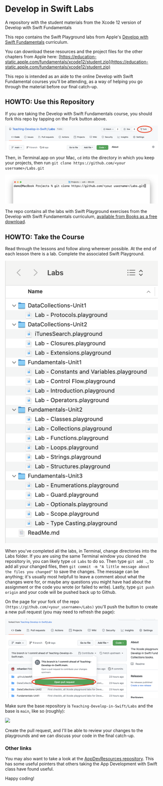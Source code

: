 # Develop in Swift Labs
A repository with the student materials from the Xcode 12 version of Develop with Swift Fundamentals

This repo contains the Swift Playground labs from Apple's [Develop with Swift Fundamentals](https://apple.co/developinswiftfundamentals) curriculum.

You can download these resources and the project files for the other chapters from Apple here: [https://education-static.apple.com/fundamentals/xcode12/student.zip](https://education-static.apple.com/fundamentals/xcode12/student.zip)

This repo is intended as an aide to the online Develop with Swift Fundamental courses you'll be attending, as a way of helping you go through the material before our final catch-up.

## HOWTO: Use this Repository

If you are taking the Develop with Swift Fundamentals course, you should fork this repo by tapping on the Fork button above.

![](images/fork.png)


Then, in Terminal.app on your Mac, `cd` into the directory in which you keep your projects, then run `git clone https://github.com/<your username>/Labs.git`

![](images/git-clone.png)


The repo contains all the labs with Swift Playground exercises from the Develop  with Swift Fundamentals curriculum, [available from Books as a free download](https://apple.co/developinswiftfundamentals).

## HOWTO:  Take the Course

Read through the lessons and follow along wherever possible. At the end of each lesson there is a lab. Complete the associated Swift Playground.

![](images/the-labs.png)


When you've completed all the labs, in Terminal, change directories into the Labs folder. If you are using the same Terminal window you cloned the repository in, you can likely type `cd Labs` to do so.
Then type `git add .`, to add all your changed files, then `git commit -m "A little message about the files you changed"` to save the changes. The message can be anything; it's usually most helpfull to leave a comment about what the changes were for, or maybe any questions you might have had about the assignment or the code you wrote (or failed to write).
Lastly, type `git push origin` and your code will be pushed back up to Github.

On the page for your fork of the repo `(https://github.com/<your_username>/Labs)` you'll push the button to create a new pull request (you may need to refresh the page):

![](images/new-pull-request-button.png)




Make sure the base repository is `Teaching-Develop-in-Swift/Labs` and the base is `main`, like so (roughly):

![](images/pull-request-base.png)


Create the pull request, and I'll be able to review your changes to the playgrounds and we can discuss your code in the final catch-up.

### Other links
You may also want to take a look at the [AppDevResources repository](https://github.com/mhanlon/AppDevResources). This has some useful pointers that others taking the App Development with Swift class have found useful.

Happy coding!

